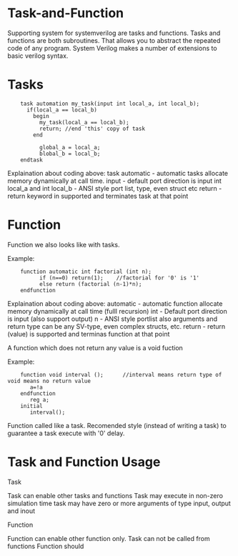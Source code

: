 # Task-and-Function

Supporting system for systemverilog are tasks and functions.
Tasks and functions are both subroutines. That allows you to abstract the repeated code of any program.
System Verilog makes a number of extensions to basic verilog syntax.

# Tasks

        task automation my_task(input int local_a, int local_b);
          if(local_a == local_b)
            begin
              my_task(local_a == local_b);
              return; //end 'this' copy of task
            end
            
              global_a = local_a;
              blobal_b = local_b;
        endtask
            
   Explaination about coding above:
   task automatic - automatic tasks allocate memory dynamically at call time.
   input - default port direction is input
   int local_a and int local_b - ANSI style port list, type, even struct etc
   return - return keyword in supported and terminates task at that point
   
# Function

Function we also looks like with tasks.

Example:

        function automatic int factorial (int n);
              if (n==0) return(1);    //factorial for '0' is '1'
              else return (factorial (n-1)*n);
        endfunction
            
  Explaination about coding above:
  automatic - automatic function allocate memory dynamically at call time (fulll recursion)
  int - Default port direction is input (also support output)
  n - ANSI style portlist also arguments and return type can be any SV-type, even complex structs, etc.
  return - return (value) is supported and terminas function at that point
  
A function which does not return any value is a void fuction

Example:

        function void interval ();      //interval means return type of void means no return value
           a=!a
        endfunction
           reg a;
        initial
           interval();   
      
        
Function called like a task. Recomended style (instead of writing a task) to guarantee a task execute with '0' delay.
        
  # Task and Function Usage
  
 Task
 
 Task can enable other tasks and functions
 Task may execute in non-zero simulation time
 task may have zero or more arguments of type input, output and inout
 
 Function
 
 Function can enable other function only. Task can not be called from functions
 Function should
